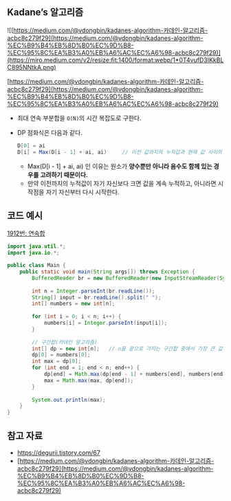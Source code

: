 ## Kadane’s 알고리즘

![[https://medium.com/@vdongbin/kadanes-algorithm-카데인-알고리즘-acbc8c279f29](https://medium.com/@vdongbin/kadanes-algorithm-%EC%B9%B4%EB%8D%B0%EC%9D%B8-%EC%95%8C%EA%B3%A0%EB%A6%AC%EC%A6%98-acbc8c279f29)](https://miro.medium.com/v2/resize:fit:1400/format:webp/1*0T4vufD3IKkBLC895NNtkA.png)

[https://medium.com/@vdongbin/kadanes-algorithm-카데인-알고리즘-acbc8c279f29](https://medium.com/@vdongbin/kadanes-algorithm-%EC%B9%B4%EB%8D%B0%EC%9D%B8-%EC%95%8C%EA%B3%A0%EB%A6%AC%EC%A6%98-acbc8c279f29)

- 최대 연속 부분합을 `O(N)`의 시간 복잡도로 구한다.
- DP 점화식은 다음과 같다.
    
    ```java
    D[0] = ai
    D[i] = Max(D[i - 1] + ai, ai)     // 이전 값까지의 누적값과 현재 값 사이의 비교
    ```
    
    - Max(D[i - 1] + ai, ai) 인 이유는 원소가 **양수뿐만 아니라 음수도 함께 있는 경우를 고려하기 때문이다.**
    - 만약 이전까지의 누적값이 자기 자신보다 크면 값을 계속 누적하고, 아니라면 시작점을 자기 자신부터 다시 시작한다.

## 코드 예시

[1912번: 연속합](https://www.acmicpc.net/problem/1912)

```java
import java.util.*;
import java.io.*;

public class Main {
    public static void main(String args[]) throws Exception {
        BufferedReader br = new BufferedReader(new InputStreamReader(System.in));
        
        int n = Integer.parseInt(br.readLine());
        String[] input = br.readLine().split(" ");
        int[] numbers = new int[n];
        
        for (int i = 0; i < n; i++) {
            numbers[i] = Integer.parseInt(input[i]);
        }
        
        // 구간합(카데인 알고리즘)
        int[] dp = new int[n];   // n을 끝으로 가지는 구간합 중에서 가장 큰 값
        dp[0] = numbers[0];
        int max = dp[0];
        for (int end = 1; end < n; end++) {
            dp[end] = Math.max(dp[end - 1] + numbers[end], numbers[end]);
            max = Math.max(max, dp[end]);
        }
        
        System.out.println(max);
    }
}
```

## 참고 자료

- https://degurii.tistory.com/67
- [https://medium.com/@vdongbin/kadanes-algorithm-카데인-알고리즘-acbc8c279f29](https://medium.com/@vdongbin/kadanes-algorithm-%EC%B9%B4%EB%8D%B0%EC%9D%B8-%EC%95%8C%EA%B3%A0%EB%A6%AC%EC%A6%98-acbc8c279f29)